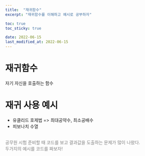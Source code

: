 ```yaml
---
title:  "재귀함수" 
excerpt: "재귀함수를 이해하고 예시로 공부하자"

toc: true
toc_sticky: true

date: 2022-06-15
last_modified_at: 2022-06-15
---
```


# 재귀함수
자기 자신을 호출하는 함수

# 재귀 사용 예시
* 유클리드 호제법 => 최대공약수, 최소공배수 
* 피보나치 수열

<br>
<span style="color:gray;">공무원 시험 준비할 때 코드를 보고 결과값을 도출하는 문제가 많이 나왔다.</span><br>
<span style="color:gray;">두가지의 예시를 코드를 짜보자!</span>

